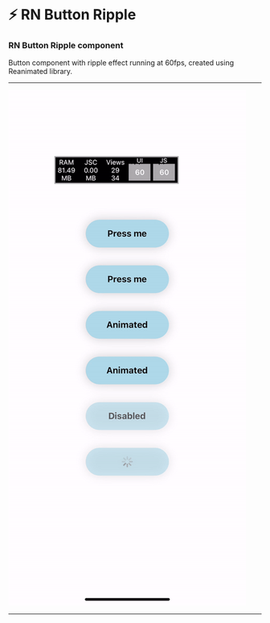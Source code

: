 # :zap: RN Button Ripple

### RN Button Ripple component

Button component with ripple effect running at 60fps, created using Reanimated library.

---

![alt text](rn-button.GIF)

---
